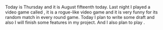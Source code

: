 Today is Thursday and it is August fifteenth today. Last night I played a video game called <Balatro>, it is a rogue-like video game and it is very funny for its random match in every round game. Today I plan to write some draft and also I will finish some features in my project.
And I also plan to play <The Witcher III: Wild Hunt>.
